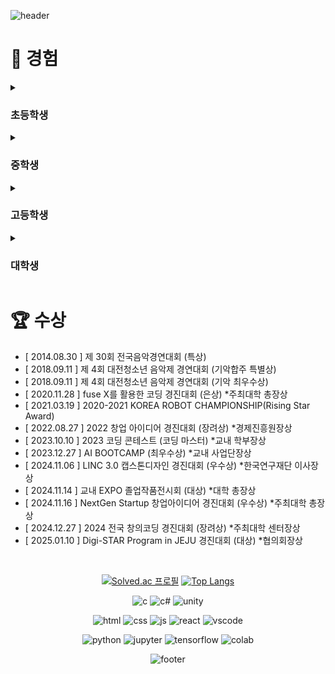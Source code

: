 <div>
  
![header](https://capsule-render.vercel.app/api?type=waving&color=0:f05650,100:553830&height=270&section=header&text=tluda's%20Github%20&fontSize=80&fontAlignY=40&desc=천재%20성장형%20올라운더%20개발자%20૮𖦹_×ა&descSize=25)

# 🦦 경험

<details>
<summary><h3>초등학생</h3></summary>
<div markdown="1">

- 태권도 1년 (1단) *체육관
- 피아노 3년 (체르니  30) *학원
- 컴퓨터활용 방과후 2년 (타자연습, ppt 등)
<br>문서실무사 4급 취득
- 희망진로 : 티라노사우르스, 격투가, 비트박서

</div>
</details>

<details>
<summary><h3>중학생</h3></summary>
<div markdown="1">

- 2017 사도장학회 **장학생**으로 중학교 입학
- 복싱 3개월 *체육관
- 오케스트라 입단 (타악기 - 글로켄슈필) *동아리
<br> 연주한 곡들 : <a href="https://www.youtube.com/watch?v=Ley7uiqSs2I">Ross Roy</a>, <a href="https://www.youtube.com/watch?v=O6Gd_eN2fWQ">The power of Korea</a>, <a href="https://www.youtube.com/watch?v=qiR0mCxK7Sc">Fate of the gods</a>
<br> 수상 후 <a href="https://youtu.be/cAplKSip6iA?si=L8-Y8CZzIRmzgnx3&t=4703">대전예술의전당에서 한국의 힘(The power of Korea) 연주</a>
- <a href="https://namu.wiki/w/%EC%88%98%ED%95%99%ED%8A%B9%EC%84%B1%ED%99%94%EC%A4%91%ED%95%99%EA%B5%90">'수학특성화중학교'  시리즈</a>를 읽고 코딩에 관심을 갖게 됨
<br><a href="https://search.shopping.naver.com/book/catalog/32456895000">'Do it! 점프 투 파이썬'</a> 이라는 책으로 python **독학 시작**
- 희망진로 : 비트박서, 래퍼, 정보보안전문가
</div>
</details>

<details>
<summary><h3>고등학생</h3></summary>
<div markdown="1">

- 복싱 3개월 *체육관
- MMA 3개월 *체육관
- 배드민턴 1년 *취미동아리
- 희망진로 : 프로그래머
- 정규 코딩동아리 NEWCOLLAR에 가입 - <a href="https://github.com/wooj1nbot">당시 동아리부장 Github</a>
<br>여담 : 타 코딩동아리로의 인원 분산으로 우리 동아리 신입생은 나를 포함하여 **3명**
- [ 2학년 ] 동아리 NEWCOLLAR **부장** 활동
- [ 2학년 ] 자율동아리  Programers **개설(부장)** - 앱개발 학생동아리 선정 *교육청소속
</div>
<summary><h4>1학년</h4></summary>
<div markdown="1">

- <a href="https://school.programmers.co.kr/learn/courses/2/2-%EB%AC%B4%EB%A3%8C-%ED%8C%8C%EC%9D%B4%EC%8D%AC-%EC%9E%85%EB%AC%B8">프로그래머스 파이썬 입문 완강</a>

- [ 2020.11.21 ~ 11.27 ] 동계 SW융합 창작 캠프 *수료
<br>교육과정 : 인공지능 모델을 적용한 나만의 홈페이지 만들기
<br>교육내용 : html, css, <a href="https://teachablemachine.withgoogle.com/">Teachable Machine</a> - **우수학생** 선정 *AI로봇큐브 상품
<br> 개발프로젝트(1인) : <a href="https://github.com/Danto7632/template">template</a>
- FTC-Qualcomm **장학팀**(13인) 선정 이후 로봇개발
<br> 여담 :  팀 구성일이 13일 금요일 이었고, 인원도 13명이라 팀 명을 '13인의 금요일'로 지음
</div>
<summary><h4>2학년</h4></summary>
<div markdown="1">

- 앱인벤터기반 '공 튀기기 게임' 카피 코딩(<a href="https://kujung.tistory.com/104">블로그</a>) - 게임방식수정, 기능추가
<br>개발프로젝트(1인) : <a href="https://github.com/Danto7632/bounceball">bounceball</a>

- tkinter모듈을 활용한 python 기반 GUI 형태의 '업다운 게임'을 구현
<br>개발 프로젝트(1인) : <a href="https://github.com/Danto7632/number_guess_game">number_guess_game</a>
- 템플릿 기반 미래의 회사 웹페이지 개발(<a href="https://www.free-css.com/free-css-templates/page224/mogo">무료 템플릿 활용</a>)
<br>개발 프로젝트(1인) : <a href="https://github.com/Danto7632/OtterCompany">OtterCompany</a>
- 2021 삼성 주니어 SW 창작대회 예선탈락 (아이디어 서류탈락)
- 영남이공대 산업현장 탐방 및 직무 멘토링 프로그램
<br>- [ 2021.08.18 ~ 08.19 ] IoT SW 개발자 체험(아두이노, 엔트리) *수료
<br>- [ 2021.08.23 ~ 08.25 ] 정보보호 전문가 - 화이트해커(WebGoat) *수료
<br>- [ 2021.08.30 ~ 08.31 ] AI SW개발자 체험(K-means, K-NN) *수료
- 2021 NYPC 예선탈락 (당시 어렵다고 느꼈고, 멘토링과 날짜가 겹침)
- 해킹방어대회 CTF 미수상 (4문제부터 수상권, but 3문제 풀었음)
</div>
<summary><h4>3학년</h4></summary>
<div markdown="1">

- "C#을 활용한 몬티홀 문제 증명"이라는 수학체험 부스 운영 - 최종 3위
<br>개발 프로젝트(1인) : <a href="https://github.com/Danto7632/MontyHall">MontyHall</a>

- 창업 아이디어 교내 1위 -> 학교대표 모의 크라우드 펀딩 대회 - 최종6위
- 플래피버드 카피코딩(<a href="https://www.youtube.com/watch?v=EqoU1PodQQ4">유튜브</a>)으로 수달의 모험 개발
<br>개발 프로젝트(1인) : <a href="https://github.com/Danto7632/otter_s_journey">otter_s_journey</a>
- 2022 KOI 정보올림피아드 미수상 (당시 어렵다고 느꼈음)

</div>
</details>

<details>
<summary><h3>대학생</h3></summary>
<div markdown="1">

- 배드민턴 1년 *교양, 동아리, 동호회
- 외주 2년(41건), 수학학원 7개월, 수학과외 3개월, 편의점 3개월
- 전공동아리 EL에 가입 - <a href="https://github.com/asy047">당시 동아리회장 Github</a>
- [ 1학년 2학기 ~ 2학년 2학기 ] **반대표** 활동
- [ 1학년 2학기 ~ 2학년 1학기 ] 동아리 EL **홍보차장** 활동
- [ 2학년 2학기 ~ 3학년 1학기 ] 동아리 EL **홍보부장** 활동
- [ 2학년 2학기 ] 프로그래밍언어실습(C언어) 튜터링 **튜터**로 활동
- [ 2학년 1학기 ] 백준 시작 -> 실버3 달성
- [ 2학년 겨울방학 ] 백준 -> 실버1 달성
- [ 3학년 1학기 ] 백준 -> 골드 달성
- [ 2학년 겨울방학 ] 정보처리산업기사 필기 합격
</div>
<summary><h4>1학년</h4></summary>
<div markdown="1">

- 1학년 1학기 웹과제 - 가구쇼핑몰(ikea 기반)
<br>개발 프로젝트(2인,팀장) : <a href="https://github.com/Danto7632/retto">retto</a>

- 1학년 여름방학 팀프로젝트 - 잡다한 웹구현(망함)
<br>개발 프로젝트(3인,팀장) : <a href="https://github.com/Danto7632/UniTechHub">UniTectHub</a>
- [ 2023.12.26 ~ 12.27 ] AI PD Lab BOOTCAMP(1박2일)
<br>기획 프로젝트(6인) : AI 스마트팜을 이용한 융합 서비스 - 팜와쓔
- 1학년 겨울방학 팀프로젝트 - 게임(뱀서장르)
<br>개발 프로젝트(2인) : <a href="https://github.com/Danto7632/GDP">GDP</a>
</div>
<summary><h4>2학년</h4></summary>
<div markdown="1">

- 2학년 1학기 웹과제 - 쇼핑몰(React, api 등)
<br>개발 프로젝트(1인) : 업로드고민중 - 이름없음.</a>

- 2학년 1학기 IoT과제 - 자율주행로봇(최적탐색-미로알고리즘)
<br>개발 프로젝트(1인) : 업로드고민중 - BatsBot
- [ 2024.11.15 ~ 11.16 ] NextGen Startup 창업캠프(1박2일) *수료
<br>기획 프로젝트(4인, 팀장) : 노코드 머신러닝 -  NoCodeML
- 2학년 여름방학 개인프로젝트(하루) - 동아리 EL 홍보페이지ver.1(React)
<br>개발 프로젝트(1인) : <a href="https://github.com/Danto7632/ELPromotionPage">ELPromotionPage</a>
- **[2024.04.16~2024.10.22 ] EXPO 프로젝트 - AI 손 발달 및 재활 운동 플랫폼**
<br> 개발 프로젝트(14인, 팀장) : <a href="https://github.com/Danto7632/leaf_tale">leaf_tale</a>
<br>여담 : 2025년 02월 21일자를 기준으로 지식재산권 특허 출원 신청
- **[ 2024.10.22 ~ 10.25 ] <a href="https://www.coex.co.kr/exhibitions/2024-%ED%95%9C%EA%B5%AD%EC%A0%84%EC%9E%90%EC%A0%84/">KES2024(한국전자전)</a> 서울 KOEX 작품전시**
<br>여담 : 전시이후 <a href="https://cornestech.co.jp/">일본의 LeapMotion 유통사</a>와의 컨택이 있었음
- **[ 2024.11.06 ~ 11.08 ] <a href="https://uicexpo.org/">산학연협력EXPO</a> 부산 BEXCO 작품전시**
- **2024 POSTECT X OIBC CHALLENGE - 200여 팀 중 최종 18위(17위까지 입상)**
<br>대회 내용 : 기상예측데이터를 활용하여 전력시장 예측 모델을 만들고 5일간 결과제출
<br>개발 모델(5인, 팀장) : 업로드 예정
- [ 2024.11.21 ~ 11.23 ] 제주형 스마트팩토리 캠프(2박3일) *수료
- 2학년 2학기 백엔드과제 - 커스텀 로또사이트(jsp, api 등)
<br>개발 프로젝트(2인) : <a href="https://github.com/Danto7632/jsp_lotto_captain">jsp_lotto_captain</a>
- **[ 2025.01.06 ~ 01.10 ] Digi-STAR Program in JEJU 프로그램(4박5일)**
<br>개발 프로젝트(8인, 팀장) : 업로드고민중 - 생성형 AI 기반 제주관광코스
<br>여담 : 각자의 역할을 착실히 수행하는 팀플을 경험했고, 잊지 못할 추억임
- [ 2025.01.09 ~ 01.10 ] 지산학 한마당 Gvalley 작품전시
- 2학년 겨울방학 개인프로젝트(하루) - 동아리 EL 홍보페이지ver.2(React)
<br>개발 프로젝트(1인) : <a href="https://github.com/Danto7632/ELPromotionPage2">ELPromotionPage2</a>
<br>
</div>
</details>

# 🏆 수상
- [ 2014.08.30 ] 제 30회 전국음악경연대회 (특상)
- [ 2018.09.11 ] 제 4회 대전청소년 음악제 경연대회 (기악합주 특별상)
- [ 2018.09.11 ] 제 4회 대전청소년 음악제 경연대회 (기악 최우수상)
- [ 2020.11.28 ] fuse X를 활용한 코딩 경진대회 (은상) *주최대학 총장상
- [ 2021.03.19 ] 2020-2021 KOREA ROBOT CHAMPIONSHIP(Rising Star Award)
- [ 2022.08.27 ] 2022 창업 아이디어 경진대회 (장려상) *경제진흥원장상
- [ 2023.10.10 ] 2023 코딩 콘테스트 (코딩 마스터) *교내 학부장상
- [ 2023.12.27 ] AI BOOTCAMP (최우수상) *교내 사업단장상
- [ 2024.11.06 ] LINC 3.0 캡스톤디자인 경진대회 (우수상) *한국연구재단 이사장상
- [ 2024.11.14 ] 교내 EXPO 졸업작품전시회 (대상) *대학 총장상
- [ 2024.11.16 ] NextGen Startup 창업아이디어 경진대회 (우수상) *주최대학 총장상
- [ 2024.12.27 ] 2024 전국 창의코딩 경진대회 (장려상) *주최대학 센터장상
- [ 2025.01.10 ] Digi-STAR Program in JEJU 경진대회 (대상) *협의회장상


<br>

<div align = "center">

  [![Solved.ac
프로필](https://mazassumnida.wtf/api/v2/generate_badge?boj=danto7632)](https://solved.ac/danto7632)
[![Top Langs](https://github-readme-stats.vercel.app/api/top-langs/?username=danto7632&layout=compact&theme=white&langs_count=6)](https://github.com/danto7632)

![c](https://img.shields.io/badge/C-00599C?style=for-the-badge&logo=c&logoColor=white)
![c#](https://img.shields.io/badge/C%23-239120?style=for-the-badge&logo=c-sharp&logoColor=white)
![unity](https://img.shields.io/badge/Unity-100000?style=for-the-badge&logo=unity&logoColor=white)
<br>

![html](https://img.shields.io/badge/HTML5-E34F26?style=for-the-badge&logo=html5&logoColor=white)
![css](https://img.shields.io/badge/CSS3-1572B6?style=for-the-badge&logo=css3&logoColor=white)
![js](https://img.shields.io/badge/JavaScript-F7DF1E?style=for-the-badge&logo=JavaScript&logoColor=white)
![react](https://img.shields.io/badge/React-20232A?style=for-the-badge&logo=react&logoColor=61DAFB)
![vscode](https://img.shields.io/badge/Visual_Studio_Code-0078D4?style=for-the-badge&logo=visual%20studio%20code&logoColor=white)
<br>

![python](https://img.shields.io/badge/Python-3776AB?style=for-the-badge&logo=python&logoColor=white)
![jupyter](https://img.shields.io/badge/Jupyter%20Notebook-F37626?style=flat-square&logo=jupyter&logoColor=white)
![tensorflow](https://img.shields.io/badge/TensorFlow-FF6F00?style=for-the-badge&logo=tensorflow&logoColor=white)
![colab](https://img.shields.io/badge/Colab-F9AB00?style=for-the-badge&logo=googlecolab&color=525252)

![footer](https://capsule-render.vercel.app/api?type=waving&&color=0:553830,100:f05650&height=130&section=footer&fontSize=90)
</div>

<!--[![Readme Card](https://github-readme-stats.vercel.app/api/pin/?username=danto7632&theme=solarized-light&repo=github-readme-stat)](https://github.com/anuraghazra/github-readme-stats)--!>


<!--
**Danto7632/Danto7632** is a ✨ _special_ ✨ repository because its `README.md` (this file) appears on your GitHub profile.
//
Here are some ideas to get you started:

- 🔭 I’m currently working on ...
- 🌱 I’m currently learning ...
- 👯 I’m looking to collaborate on ...
- 🤔 I’m looking for help with ...
- 💬 Ask me about ...
- 📫 How to reach me: ...
- 😄 Pronouns: ...
- ⚡ Fun fact: ...
-->
